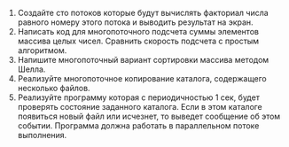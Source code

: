 1) Создайте сто потоков которые будут вычислять факториал
числа равного номеру этого потока и выводить результат на
экран.
2) Написать код для многопоточного подсчета суммы элементов
массива целых чисел. Сравнить скорость подсчета с простым
алгоритмом.
3) Напишите многопоточный вариант сортировки массива
методом Шелла.
4) Реализуйте многопоточное копирование каталога,
содержащего несколько файлов.
5) Реализуйте программу которая с периодичностью 1 сек,
будет проверять состояние заданного каталога. Если в этом
каталоге появиться новый файл или исчезнет, то выведет
сообщение об этом событии. Программа должна работать в
параллельном потоке выполнения.
